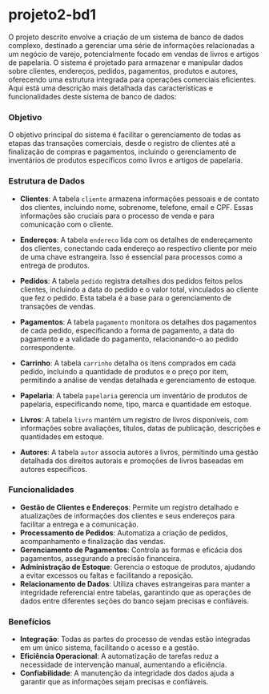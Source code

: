 # projeto2-bd1

O projeto descrito envolve a criação de um sistema de banco de dados complexo, destinado a gerenciar uma série de informações relacionadas a um negócio de varejo, potencialmente focado em vendas de livros e artigos de papelaria. O sistema é projetado para armazenar e manipular dados sobre clientes, endereços, pedidos, pagamentos, produtos e autores, oferecendo uma estrutura integrada para operações comerciais eficientes. Aqui está uma descrição mais detalhada das características e funcionalidades deste sistema de banco de dados:

### Objetivo
O objetivo principal do sistema é facilitar o gerenciamento de todas as etapas das transações comerciais, desde o registro de clientes até a finalização de compras e pagamentos, incluindo o gerenciamento de inventários de produtos específicos como livros e artigos de papelaria.

### Estrutura de Dados
- **Clientes**: A tabela `cliente` armazena informações pessoais e de contato dos clientes, incluindo nome, sobrenome, telefone, email e CPF. Essas informações são cruciais para o processo de venda e para comunicação com o cliente.
  
- **Endereços**: A tabela `endereco` lida com os detalhes de endereçamento dos clientes, conectando cada endereço ao respectivo cliente por meio de uma chave estrangeira. Isso é essencial para processos como a entrega de produtos.

- **Pedidos**: A tabela `pedido` registra detalhes dos pedidos feitos pelos clientes, incluindo a data do pedido e o valor total, vinculados ao cliente que fez o pedido. Esta tabela é a base para o gerenciamento de transações de vendas.

- **Pagamentos**: A tabela `pagamento` monitora os detalhes dos pagamentos de cada pedido, especificando a forma de pagamento, a data do pagamento e a validade do pagamento, relacionando-o ao pedido correspondente.

- **Carrinho**: A tabela `carrinho` detalha os itens comprados em cada pedido, incluindo a quantidade de produtos e o preço por item, permitindo a análise de vendas detalhada e gerenciamento de estoque.

- **Papelaria**: A tabela `papelaria` gerencia um inventário de produtos de papelaria, especificando nome, tipo, marca e quantidade em estoque.

- **Livros**: A tabela `livro` mantém um registro de livros disponíveis, com informações sobre avaliações, títulos, datas de publicação, descrições e quantidades em estoque.

- **Autores**: A tabela `autor` associa autores a livros, permitindo uma gestão detalhada dos direitos autorais e promoções de livros baseadas em autores específicos.

### Funcionalidades
- **Gestão de Clientes e Endereços**: Permite um registro detalhado e atualizações de informações dos clientes e seus endereços para facilitar a entrega e a comunicação.
- **Processamento de Pedidos**: Automatiza a criação de pedidos, acompanhamento e finalização das vendas.
- **Gerenciamento de Pagamentos**: Controla as formas e eficácia dos pagamentos, assegurando a precisão financeira.
- **Administração de Estoque**: Gerencia o estoque de produtos, ajudando a evitar excessos ou faltas e facilitando a reposição.
- **Relacionamento de Dados**: Utiliza chaves estrangeiras para manter a integridade referencial entre tabelas, garantindo que as operações de dados entre diferentes seções do banco sejam precisas e confiáveis.

### Benefícios
- **Integração**: Todas as partes do processo de vendas estão integradas em um único sistema, facilitando o acesso e a gestão.
- **Eficiência Operacional**: A automatização de tarefas reduz a necessidade de intervenção manual, aumentando a eficiência.
- **Confiabilidade**: A manutenção da integridade dos dados ajuda a garantir que as informações sejam precisas e confiáveis.

